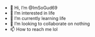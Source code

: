 - 👋 Hi, I’m @ImSoGud69
- 👀 I’m interested in life
- 🌱 I’m currently learning life
- 💞️ I’m looking to collaborate on nothing
- 📫 How to reach me lol

<!---
ImSoGud69/ImSoGud69 is a ✨ special ✨ repository because its `README.md` (this file) appears on your GitHub profile.
You can click the Preview link to take a look at your changes.
--->
